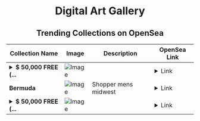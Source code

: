 <div align="center">

# Digital Art Gallery

## Trending Collections on OpenSea

| Collection Name                       | Image                                                                                     | Description                       | OpenSea Link                                                                                          |
|---------------------------------------|-------------------------------------------------------------------------------------------|-----------------------------------|--------------------------------------------------------------------------------------------------------|
| **<details><summary>$ 50,000 FREE (...</summary>$ 50,000 FREE (mebounty.io)</details>** | ![Image](https://i.seadn.io/s/raw/files/294b30a5fd34e78856589d1388e45b37.png?w=500&auto=format?w=200&auto=format) |  | <details><summary>Link</summary>[$ 50,000 FREE (mebounty.io)](https://opensea.io/collection/50000-free-mebounty-io-2234)</details> |
| **Bermuda** | ![Image](https://i.seadn.io/s/raw/files/13539b3806b58d43b2535fe418058314.jpg?w=500&auto=format?w=200&auto=format) | Shopper mens midwest | <details><summary>Link</summary>[Bermuda](https://opensea.io/collection/bermuda-23)</details> |
| **<details><summary>$ 50,000 FREE (...</summary>$ 50,000 FREE (mebounty.io)</details>** | ![Image](https://i.seadn.io/s/raw/files/02cd9a412f7660609fba42bf5072231c.png?w=500&auto=format?w=200&auto=format) |  | <details><summary>Link</summary>[$ 50,000 FREE (mebounty.io)](https://opensea.io/collection/50000-free-mebounty-io-2233)</details> |

</div>